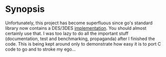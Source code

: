 
Synopsis
========

Unfortunately, this project has become superfluous since go's standard
library now contains a DES/3DES
[implementation](http://golang.org/pkg/crypto/des/). You should almost
certainly use that. I was too lazy to do all the important stuff
(documentation, test and benchmarking, propaganda) after I finished the
code. This is being kept around only to demonstrate how easy it is to
port C code to go and to stroke my ego...
